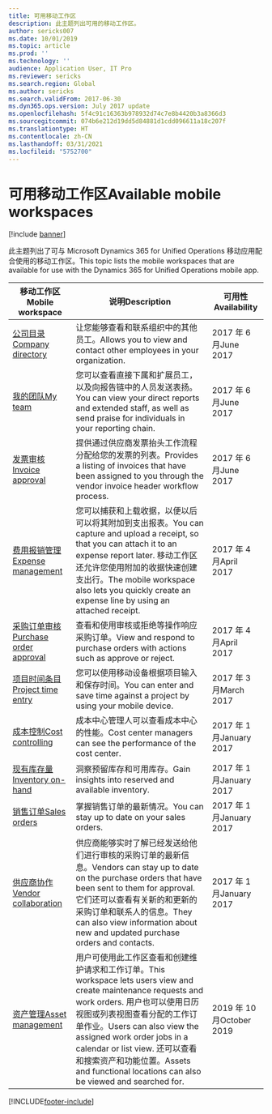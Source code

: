 ```yaml
---
title: 可用移动工作区
description: 此主题列出可用的移动工作区。
author: sericks007
ms.date: 10/01/2019
ms.topic: article
ms.prod: ''
ms.technology: ''
audience: Application User, IT Pro
ms.reviewer: sericks
ms.search.region: Global
ms.author: sericks
ms.search.validFrom: 2017-06-30
ms.dyn365.ops.version: July 2017 update
ms.openlocfilehash: 5f4c91c16363b978932d74c7e8b4420b3a8366d3
ms.sourcegitcommit: 074b6e212d19dd5d84881d1cdd096611a18c207f
ms.translationtype: HT
ms.contentlocale: zh-CN
ms.lasthandoff: 03/31/2021
ms.locfileid: "5752700"
---
```

# <a name="available-mobile-workspaces"></a><span data-ttu-id="b5627-103">可用移动工作区</span><span class="sxs-lookup"><span data-stu-id="b5627-103">Available mobile workspaces</span></span>

[!include [banner](../includes/banner.md)]

<span data-ttu-id="b5627-104">此主题列出了可与 Microsoft Dynamics 365 for Unified Operations 移动应用配合使用的移动工作区。</span><span class="sxs-lookup"><span data-stu-id="b5627-104">This topic lists the mobile workspaces that are available for use with the Dynamics 365 for Unified Operations mobile app.</span></span>


| <span data-ttu-id="b5627-105">移动工作区</span><span class="sxs-lookup"><span data-stu-id="b5627-105">Mobile workspace</span></span>     | <span data-ttu-id="b5627-106">说明</span><span class="sxs-lookup"><span data-stu-id="b5627-106">Description</span></span>   | <span data-ttu-id="b5627-107">可用性</span><span class="sxs-lookup"><span data-stu-id="b5627-107">Availability</span></span>   |
|----------------------|---------------|--------------|
|[<span data-ttu-id="b5627-108">公司目录</span><span class="sxs-lookup"><span data-stu-id="b5627-108">Company directory</span></span>](company-directory-mobile-workspace.md)| <span data-ttu-id="b5627-109">让您能够查看和联系组织中的其他员工。</span><span class="sxs-lookup"><span data-stu-id="b5627-109">Allows you to view and contact other employees in your organization.</span></span>| <span data-ttu-id="b5627-110">2017 年 6 月</span><span class="sxs-lookup"><span data-stu-id="b5627-110">June 2017</span></span> |    
|[<span data-ttu-id="b5627-111">我的团队</span><span class="sxs-lookup"><span data-stu-id="b5627-111">My team</span></span>](manager-self-service-mobile-workspace.md)| <span data-ttu-id="b5627-112">您可以查看直接下属和扩展员工，以及向报告链中的人员发送表扬。</span><span class="sxs-lookup"><span data-stu-id="b5627-112">You can view your direct reports and extended staff, as well as send praise for individuals in your reporting chain.</span></span>|<span data-ttu-id="b5627-113">2017 年 6 月</span><span class="sxs-lookup"><span data-stu-id="b5627-113">June 2017</span></span> |     
|[<span data-ttu-id="b5627-114">发票审核</span><span class="sxs-lookup"><span data-stu-id="b5627-114">Invoice approval</span></span>](invoice-approval-mobile-workspace.md)| <span data-ttu-id="b5627-115">提供通过供应商发票抬头工作流程分配给您的发票的列表。</span><span class="sxs-lookup"><span data-stu-id="b5627-115">Provides a listing of invoices that have been assigned to you through the vendor invoice header workflow process.</span></span>| <span data-ttu-id="b5627-116">2017 年 6 月</span><span class="sxs-lookup"><span data-stu-id="b5627-116">June 2017</span></span>   |
| [<span data-ttu-id="b5627-117">费用报销管理</span><span class="sxs-lookup"><span data-stu-id="b5627-117">Expense management</span></span>](../../../finance/expense-management/expense-management-mobile-workspace.md) | <span data-ttu-id="b5627-118">您可以捕获和上载收据，以便以后可以将其附加到支出报表。</span><span class="sxs-lookup"><span data-stu-id="b5627-118">You can capture and upload a receipt, so that you can attach it to an expense report later.</span></span> <span data-ttu-id="b5627-119">移动工作区还允许您使用附加的收据快速创建支出行。</span><span class="sxs-lookup"><span data-stu-id="b5627-119">The mobile workspace also lets you quickly create an expense line by using an attached receipt.</span></span> | <span data-ttu-id="b5627-120">2017 年 4 月</span><span class="sxs-lookup"><span data-stu-id="b5627-120">April 2017</span></span> |
| [<span data-ttu-id="b5627-121">采购订单审核</span><span class="sxs-lookup"><span data-stu-id="b5627-121">Purchase order approval</span></span>](../../../supply-chain/procurement/purchase-order-mobile-workspace.md) | <span data-ttu-id="b5627-122">查看和使用审核或拒绝等操作响应采购订单。</span><span class="sxs-lookup"><span data-stu-id="b5627-122">View and respond to purchase orders with actions such as approve or reject.</span></span> | <span data-ttu-id="b5627-123">2017 年 4 月</span><span class="sxs-lookup"><span data-stu-id="b5627-123">April 2017</span></span> |
| [<span data-ttu-id="b5627-124">项目时间条目</span><span class="sxs-lookup"><span data-stu-id="b5627-124">Project time entry</span></span>](../../../finance/project-management/project-time-entry-mobile-workspace.md) | <span data-ttu-id="b5627-125">您可以使用移动设备根据项目输入和保存时间。</span><span class="sxs-lookup"><span data-stu-id="b5627-125">You can enter and save time against a project by using your mobile device.</span></span> | <span data-ttu-id="b5627-126">2017 年 3 月</span><span class="sxs-lookup"><span data-stu-id="b5627-126">March 2017</span></span> |
| [<span data-ttu-id="b5627-127">成本控制</span><span class="sxs-lookup"><span data-stu-id="b5627-127">Cost controlling</span></span>](../../../finance/cost-accounting/cost-controlling-mobile-workspace.md)     | <span data-ttu-id="b5627-128">成本中心管理人可以查看成本中心的性能。</span><span class="sxs-lookup"><span data-stu-id="b5627-128">Cost center managers can see the performance of the cost center.</span></span>                                                                                               |  <span data-ttu-id="b5627-129">2017 年 1 月</span><span class="sxs-lookup"><span data-stu-id="b5627-129">January 2017</span></span>        |
| [<span data-ttu-id="b5627-130">现有库存量</span><span class="sxs-lookup"><span data-stu-id="b5627-130">Inventory on-hand</span></span>](../../../supply-chain/inventory/inventory-on-hand-mobile-workspace.md)    | <span data-ttu-id="b5627-131">洞察预留库存和可用库存。</span><span class="sxs-lookup"><span data-stu-id="b5627-131">Gain insights into reserved and available inventory.</span></span>                                                                                                    |   <span data-ttu-id="b5627-132">2017 年 1 月</span><span class="sxs-lookup"><span data-stu-id="b5627-132">January 2017</span></span>       |
| [<span data-ttu-id="b5627-133">销售订单</span><span class="sxs-lookup"><span data-stu-id="b5627-133">Sales orders</span></span>](../../../supply-chain/sales-marketing/sales-orders-mobile-workspace.md)         | <span data-ttu-id="b5627-134">掌握销售订单的最新情况。</span><span class="sxs-lookup"><span data-stu-id="b5627-134">You can stay up to date on your sales orders.</span></span>                                                                                                                          |  <span data-ttu-id="b5627-135">2017 年 1 月</span><span class="sxs-lookup"><span data-stu-id="b5627-135">January 2017</span></span>                  |
| [<span data-ttu-id="b5627-136">供应商协作</span><span class="sxs-lookup"><span data-stu-id="b5627-136">Vendor collaboration</span></span>](../../../supply-chain/procurement/vendor-collaboration-mobile-workspace.md) | <span data-ttu-id="b5627-137">供应商能够实时了解已经发送给他们进行审核的采购订单的最新信息。</span><span class="sxs-lookup"><span data-stu-id="b5627-137">Vendors can stay up to date on the purchase orders that have been sent to them for approval.</span></span> <span data-ttu-id="b5627-138">它们还可以查看有关新的和更新的采购订单和联系人的信息。</span><span class="sxs-lookup"><span data-stu-id="b5627-138">They can also view information about new and updated purchase orders and contacts.</span></span> |<span data-ttu-id="b5627-139">2017 年 1 月</span><span class="sxs-lookup"><span data-stu-id="b5627-139">January 2017</span></span>    |
| [<span data-ttu-id="b5627-140">资产管理</span><span class="sxs-lookup"><span data-stu-id="b5627-140">Asset management</span></span>](../../../supply-chain/asset-management/asset-management-mobile-workspace.md) | <span data-ttu-id="b5627-141">用户可使用此工作区查看和创建维护请求和工作订单。</span><span class="sxs-lookup"><span data-stu-id="b5627-141">This workspace lets users view and create maintenance requests and work orders.</span></span> <span data-ttu-id="b5627-142">用户也可以使用日历视图或列表视图查看分配的工作订单作业。</span><span class="sxs-lookup"><span data-stu-id="b5627-142">Users can also view the assigned work order jobs in a calendar or list view.</span></span> <span data-ttu-id="b5627-143">还可以查看和搜索资产和功能位置。</span><span class="sxs-lookup"><span data-stu-id="b5627-143">Assets and functional locations can also be viewed and searched for.</span></span> |<span data-ttu-id="b5627-144">2019 年 10 月</span><span class="sxs-lookup"><span data-stu-id="b5627-144">October 2019</span></span>    |


[!INCLUDE[footer-include](../../../includes/footer-banner.md)]